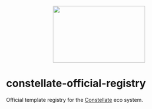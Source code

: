 <p align="center">
  <img src="https://cdn.rawgit.com/constellators/constellate/8e303aad/assets/logo-full.png" width="250" height="152.84" />
</p>

# constellate-official-registry

Official template registry for the [Constellate](https://github.com/ctrlplusb/constellate) eco system.
